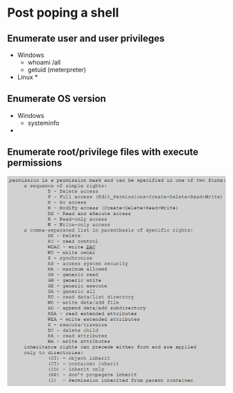 # Post poping a shell

## Enumerate user and user privileges

* Windows
  * whoami /all
  * getuid \(meterpreter\)
* Linux
  * 

## Enumerate OS version

* Windows 
  * systeminfo
* 
## Enumerate root/privilege files with execute permissions

![](../../../.gitbook/assets/image%20%2826%29.png)


